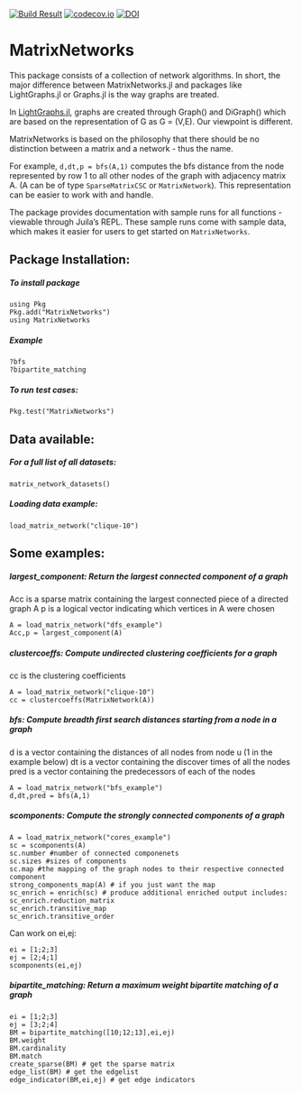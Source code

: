  [![Build Result](https://travis-ci.org/nassarhuda/MatrixNetworks.jl.svg?branch=master)](https://travis-ci.org/nassarhuda/MatrixNetworks.jl)
 [![codecov.io](http://codecov.io/github/nassarhuda/MatrixNetworks.jl/coverage.svg?branch=master)](http://codecov.io/github/nassarhuda/MatrixNetworks.jl?branch=master)
 [![DOI](https://zenodo.org/badge/37493786.svg)](https://zenodo.org/badge/latestdoi/37493786)


# MatrixNetworks
This package consists of a collection of network algorithms.
In short, the major difference between MatrixNetworks.jl and packages like LightGraphs.jl or Graphs.jl is the way graphs are treated.

In [LightGraphs.jl](https://github.com/JuliaGraphs/LightGraphs.jl), graphs are created through Graph() and DiGraph() which are based on the representation of G as G = (V,E).
Our viewpoint is different.

MatrixNetworks is based on the philosophy that there should be no distinction between a matrix and a network - thus the name.

For example, `d,dt,p = bfs(A,1)` computes the bfs distance from the node represented by row 1 to all other nodes of the graph with adjacency matrix A. (A can be of type `SparseMatrixCSC` or `MatrixNetwork`). This representation can be easier to work with and handle.

The package provides documentation with sample runs for all functions - viewable through Juila’s REPL. These sample runs come with sample data, which makes it easier for users to get started on `MatrixNetworks`.


## Package Installation:
##### To install package
```
using Pkg
Pkg.add("MatrixNetworks")
using MatrixNetworks
```

##### Example
```
?bfs
?bipartite_matching
```

##### To run test cases:
```
Pkg.test("MatrixNetworks")
```
## Data available:
##### For a full list of all datasets:
```
matrix_network_datasets()
```
##### Loading data example:
```
load_matrix_network("clique-10")
```

## Some examples:
##### largest_component: Return the largest connected component of a graph
Acc is a sparse matrix containing the largest connected piece of a directed graph A
p is a logical vector indicating which vertices in A were chosen
```
A = load_matrix_network("dfs_example")
Acc,p = largest_component(A)
```

##### clustercoeffs: Compute undirected clustering coefficients for a graph
cc is the clustering coefficients
```
A = load_matrix_network("clique-10")
cc = clustercoeffs(MatrixNetwork(A))
```

##### bfs: Compute breadth first search distances starting from a node in a graph
d is a vector containing the distances of all nodes from node u (1 in the example below)
dt is a vector containing the discover times of all the nodes
pred is a vector containing the predecessors of each of the nodes
```
A = load_matrix_network("bfs_example")
d,dt,pred = bfs(A,1)
```

##### scomponents: Compute the strongly connected components of a graph
```
A = load_matrix_network("cores_example")
sc = scomponents(A)
sc.number #number of connected componenets
sc.sizes #sizes of components
sc.map #the mapping of the graph nodes to their respective connected component
strong_components_map(A) # if you just want the map
sc_enrich = enrich(sc) # produce additional enriched output includes:
sc_enrich.reduction_matrix
sc_enrich.transitive_map
sc_enrich.transitive_order
```
Can work on ei,ej:
```
ei = [1;2;3]
ej = [2;4;1]
scomponents(ei,ej)
```

##### bipartite_matching: Return a maximum weight bipartite matching of a graph
```
ei = [1;2;3]
ej = [3;2;4]
BM = bipartite_matching([10;12;13],ei,ej)
BM.weight
BM.cardinality
BM.match
create_sparse(BM) # get the sparse matrix
edge_list(BM) # get the edgelist
edge_indicator(BM,ei,ej) # get edge indicators
```






